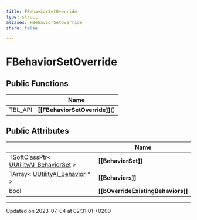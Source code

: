 ```yaml
---
title: FBehaviorSetOverride
type: struct
aliases: FBehaviorSetOverride
share: false

---
```


# FBehaviorSetOverride





## Public Functions

|                | Name           |
| -------------- | -------------- |
| TBL_API | **[[FBehaviorSetOverride]]**() |

## Public Attributes

|                | Name           |
| -------------- | -------------- |
| TSoftClassPtr< [UUtilityAI_BehaviorSet](/docs/SDK/Source/Classes/classUUtilityAI__BehaviorSet.md) > | **[[BehaviorSet]]**  |
| TArray< [UUtilityAI_Behavior](/docs/SDK/Source/Classes/classUUtilityAI__Behavior.md) * > | **[[Behaviors]]**  |
| bool | **[[bOverrideExistingBehaviors]]**  |

-------------------------------

Updated on 2023-07-04 at 02:31:01 +0200